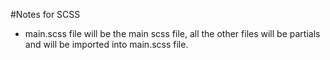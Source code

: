 #Notes for SCSS

- main.scss file will be the main scss file, all the other files will be partials and will be imported into main.scss file.
